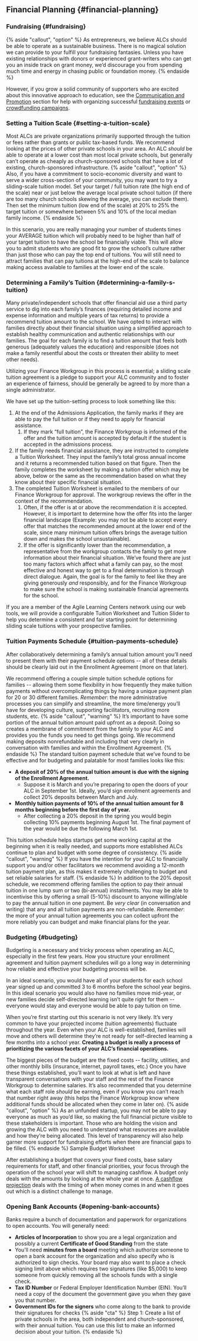 ## Financial Planning {#financial-planning}

### Fundraising {#fundraising}

{% aside "callout", "option" %}
As entrepreneurs, we believe ALCs should be able to operate as a sustainable business. There is no magical solution we can provide to your fulfill your fundraising fantasies. Unless you have existing relationships with donors or experienced grant-writers who can get you an inside track on grant money, we’d discourage you from spending much time and energy in chasing public or foundation money.
{% endaside %}

However, if you grow a solid community of supporters who are excited about this innovative approach to education, see the [Communication and Promotion](../communication_&_promotion/README.md) section for help with organizing successful [fundraising events](../communication_&_promotion/marketing_campaigns_&_outreach.md#hosting-events) or [crowdfunding campaigns](../communication_&_promotion/marketing_campaigns_&_outreach.md#crowdfunding-campaigns).

### Setting a Tuition Scale {#setting-a-tuition-scale}

Most ALCs are private organizations primarily supported through the tuition or fees rather than grants or public tax-based funds. We recommend looking at the prices of other private schools in your area. An ALC _should_ be able to operate at a lower cost than most local private schools, but generally can’t operate as cheaply as church-sponsored schools that have a lot of existing, church-sponsored infrastructure.
{% aside "callout", "option" %}
Also, if you have a commitment to socio-economic diversity and want to serve a wider cross-section of your community, you may want to try a sliding-scale tuition model. Set your target / full tuition rate (the high end of the scale) near or just below the average local private school tuition (if there are too many church schools skewing the average, you can exclude them). Then set the minimum tuition (low end of the scale) at 20% to 25% the target tuition or somewhere between 5% and 10% of the local median family income.
{% endaside %}

In this scenario, you are really managing your number of students times your AVERAGE tuition which will probably need to be higher than half of your target tuition to have the school be financially viable. This will allow you to admit students who are good fit to grow the school’s culture rather than just those who can pay the top end of tuitions. You will still need to attract families that can pay tuitions at the high-end of the scale to balance making access available to families at the lower end of the scale.

### Determining a Family’s Tuition {#determining-a-family-s-tuition}

Many private/independent schools that offer financial aid use a third party service to dig into each family’s finances (requiring detailed income and expense information and multiple years of tax returns) to provide a recommend tuition amount to the school. We have opted to interact with families directly about their financial situation using a simplified approach to establish healthy communication and authentic relationships with our families. The goal for each family is to find a tuition amount that feels both generous (adequately values the education) and responsible (does not make a family resentful about the costs or threaten their ability to meet other needs).

Utilizing your Finance Workgroup in this process is essential; a sliding scale tuition agreement is a pledge to support your ALC community and to foster an experience of fairness, should be generally be agreed to by more than a single administrator.

We have set up the tuition-setting process to look something like this:

1.  At the end of the Admissions Application, the family marks if they are able to pay the full tuition or if they need to apply for financial assistance.
    1.  If they mark “full tuition”, the Finance Workgroup is informed of the offer and the tuition amount is accepted by default if the student is accepted in the admissions process.
2.  If the family needs financial assistance, they are instructed to complete a Tuition Worksheet. They input the family’s total gross annual income and it returns a recommended tuition based on that figure. Then the family completes the worksheet by making a tuition offer which may be above, below or the same as the recommendation based on what they know about their specific financial situation.
3.  The completed Tuition Worksheet is emailed to the members of our Finance Workgroup for approval. The workgroup reviews the offer in the context of the recommendation.
    1.  Often, if the offer is at or above the recommendation it is accepted. However, it is important to determine how the offer fits into the larger financial landscape (Example: you may not be able to accept every offer that matches the recommended amount at the lower end of the scale, since many minimum tuition offers brings the average tuition down and makes the school unsustainable).
    2.  If the offer is significantly lower than the recommendation, a representative from the workgroup contacts the family to get more information about their financial situation. We’ve found there are just too many factors which affect what a family can pay, so the most effective and honest way to get to a final determination is through direct dialogue. Again, the goal is for the family to feel like they are giving generously _and_ responsibly, and for the Finance Workgroup to make sure the school is making sustainable financial agreements for the school.

If you are a member of the Agile Learning Centers network using our web tools, we will provide a configurable Tuition Worksheet and Tuition Slider to help you determine a consistent and fair starting point for determining sliding scale tuitions with your prospective families.

### Tuition Payments Schedule {#tuition-payments-schedule}

After collaboratively determining a family’s annual tuition amount you’ll need to present them with their payment schedule options -- all of these details should be clearly laid out in the Enrollment Agreement (more on that later).

We recommend offering a couple simple tuition schedule options for families -- allowing them some flexibility in how frequently they make tuition payments without overcomplicating things by having a unique payment plan for 20 or 30 different families. _Remember_: the more administrative processes you can simplify and streamline, the more time/energy you’ll have for developing culture, supporting facilitators, recruiting more students, etc.
{% aside "callout", "warning" %}
It’s important to have some portion of the annual tuition amount paid upfront as a deposit. Doing so creates a membrane of commitment from the family to your ALC and provides you the funds you need to get things going. We recommend making deposits nonrefundable and including that very clearly in conversation with families and within the Enrollment Agreement.
{% endaside %}
The standard tuition payment schedule that we’ve found to be effective and for budgeting and palatable for most families looks like this:

*   **A deposit of 20% of the annual tuition amount is due with the signing of the Enrollment Agreement.**
    *   Suppose it is March and you’re preparing to open the doors of your ALC in September 1st. Ideally, you’d sign enrollment agreements and collect 20% deposits between March and July.
*   **Monthly tuition payments of 10% of the annual tuition amount for 8 months beginning before the first day of year.**
    *   After collecting a 20% deposit in the spring you would begin collecting 10% payments beginning August 1st. The final payment of the year would be due the following March 1st.

This tuition schedule helps startups get some working capital at the beginning when it is really needed, and supports more established ALCs continue to plan and budget with some degree of consistency. 
{% aside "callout", "warning" %}
If you have the intention for your ALC to financially support you and/or other facilitators we recommend avoiding a 12-month tuition payment plan, as this makes it extremely challenging to budget and set reliable salaries for staff.
{% endaside %}
In addition to the 20% deposit schedule, we recommend offering families the option to pay their annual tuition in one lump sum or two (bi-annual) installments. You may be able to incentivise this by offering a small (5-10%) discount to anyone willing/able to pay the annual tuition in one payment. Be _very clear_ (in conversation and writing) that any and all tuition payments are non-refundable. _Remember_: the more of your annual tuition agreements you can collect upfront the more reliably you can budget and make financial plans for the year.

### Budgeting {#budgeting}

Budgeting is a necessary and tricky process when operating an ALC, especially in the first few years. How you structure your enrollment agreement and tuition payment schedules will go a long way in determining how reliable and effective your budgeting process will be.

In an ideal scenario, you would have all of your students for each school year signed up and committed 3 to 6 months before the school year begins. In this ideal scenario you would also have no families move mid-year, or new families decide self-directed learning isn’t quite right for them -- everyone would stay and everyone would be able to pay tuition on time.

When you’re first starting out this scenario is not very likely. It’s very common to have your projected income (tuition agreements) fluctuate throughout the year. Even when your ALC is well-established, families will move and others will determine they’re not ready for self-directed learning a few months into a school year. **Creating a budget is really a process of prioritizing the various facets of your ALC’s financial operations.**

The biggest pieces of the budget are the fixed costs -- facility, utilities, and other monthly bills (insurance, internet, payroll taxes, etc.) Once you have these things established, you’ll want to look at what is left and have transparent conversations with your staff and the rest of the Finance Workgroup to determine salaries. It’s also recommended that you determine what each staff role _should_ be earning, even if you know you can’t reach that number right away (this helps the Finance Workgroup know where additional funds should be allocated when they come in later on).
{% aside "callout", "option" %}
As an unfunded startup, you may not be able to pay everyone as much as you’d like, so making the full financial picture visible to these stakeholders is important. Those who are holding the vision and growing the ALC with you need to understand what resources are available and how they’re being allocated. This level of transparency will also help garner more support for fundraising efforts when there are financial gaps to be filled. 
{% endaside %}
Sample Budget Worksheet

After establishing a budget that covers your fixed costs, base salary requirements for staff, and other financial priorities, your focus through the operation of the school year will shift to managing cashflow. A budget only deals with the amounts by looking at the whole year at once. [A cashflow projection](financial_management_&_administration.md#projecting-managing-cashflow) deals with the timing of when money comes in and when it goes out which is a distinct challenge to manage.

### Opening Bank Accounts {#opening-bank-accounts}

Banks require a bunch of documentation and paperwork for organizations to open accounts. You will generally need:

*   **Articles of Incorporation** to show you are a legal organization and possibly a current **Certificate of Good Standing** from the state
*   You’ll need **minutes from a board** meeting which authorize someone to open a bank account for the organization and also specify who is authorized to sign checks. Your board may also want to place a check signing limit above which requires two signatures (like $5,000) to keep someone from quickly removing all the schools funds with a single check.
*   **Tax ID Number** or Federal Employer Identification Number (EIN). You’ll need a copy of the document the government gave you when they gave you that number.
*   **Government IDs for the signers** who come along to the bank to provide their signatures for checks
{% aside "cta" %}
Step 1: Create a list of private schools in the area, both independent and church-sponsored, with their annual tuition.  You can use this list to make an informed decision about your tuition.
{% endaside %}
